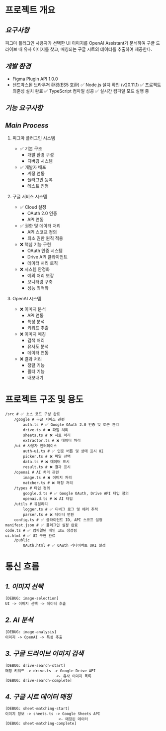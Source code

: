 # **프로젝트 개요**

## _요구사항_

피그마 플러그인 사용자가 선택한 UI 이미지를 OpenAI Assistant가 분석하여 구글 드라이브 내 유사 이미지를 찾고, 매칭되는 구글 시트의 데이터를 추출하여 제공한다.

## _개발 환경_

- Figma Plugin API 1.0.0
- 샌드박스된 브라우저 환경(ES5 호환)
  ✅ Node.js 설치 확인 (v20.11.1)
  ✅ 프로젝트 의존성 설치 완료
  ✅ TypeScript 컴파일 성공
  ✅ 실시간 컴파일 모드 실행 중

## _기능 요구사항_

## _Main Process_

1. 피그마 플러그인 시스템

   - ✅ 기본 구조
     - 개발 환경 구성
     - 디버깅 시스템
   - ✅ 개발자 배포
     - 계정 연동
     - 플러그인 등록
     - 테스트 진행

2. 구글 서비스 시스템

   - ✅ Cloud 설정
     - OAuth 2.0 인증
     - API 연동
   - ✅ 권한 및 데이터 처리
     - API 스코프 정의
     - 최소 권한 원칙 적용
   - ❌ 핵심 기능 구현
     - OAuth 인증 시스템
     - Drive API 클라이언트
     - 데이터 처리 로직
   - ❌ 시스템 안정화
     - 예외 처리 보강
     - 모니터링 구축
     - 성능 최적화

3. OpenAI 시스템
   - ❌ 이미지 분석
     - API 연동
     - 특성 분석
     - 키워드 추출
   - ❌ 이미지 매칭
     - 검색 처리
     - 유사도 분석
     - 데이터 연동
   - ❌ 결과 처리
     - 정렬 기능
     - 필터 기능
     - 내보내기

# **프로젝트 구조 및 용도**

```
/src # ✅ 소스 코드 구성 완료
    /google # 구글 서비스 관련
        auth.ts # ✅ Google OAuth 2.0 인증 및 토큰 관리
        drive.ts # ❌ 파일 처리
        sheets.ts # ❌ 시트 처리
        extractor.ts # ❌ 데이터 처리
    /ui # 사용자 인터페이스
        auth-ui.ts # ✅ 인증 버튼 및 상태 표시 UI
        picker.ts # ❌ 파일 선택
        data.ts # ❌ 데이터 표시
        result.ts # ❌ 결과 표시
    /openai # AI 처리 관련
        image.ts # ❌ 이미지 처리
        matcher.ts # ❌ 매칭 처리
    /types # 타입 정의
        google.d.ts # ✅ Google OAuth, Drive API 타입 정의
        openai.d.ts # ❌ AI 타입
    /utils # 유틸리티
        logger.ts # ✅ 디버그 로그 및 에러 추적
        parser.ts # ❌ 데이터 변환
    config.ts # ✅ 클라이언트 ID, API 스코프 설정
manifest.json # ✅ 플러그인 설정 완료
code.ts # ✅ 컴파일된 메인 코드 생성됨
ui.html # ✅ UI 구현 완료
    /public
        OAuth.html # ✅ OAuth 리다이렉트 URI 설정

```

# **통신 흐름**

## _1. 이미지 선택_

```
[DEBUG: image-selection]
UI -> 이미지 선택 -> 데이터 추출
```

## _2. AI 분석_

```
[DEBUG: image-analysis]
이미지 -> OpenAI -> 특성 추출
```

## _3. 구글 드라이브 이미지 검색_

```
[DEBUG: drive-search-start]
매칭 키워드 -> drive.ts -> Google Drive API
                       <- 유사 이미지 목록
[DEBUG: drive-search-complete]
```

## _4. 구글 시트 데이터 매칭_

```
[DEBUG: sheet-matching-start]
이미지 정보 -> sheets.ts -> Google Sheets API
                        <- 매칭된 데이터
[DEBUG: sheet-matching-complete]
```
